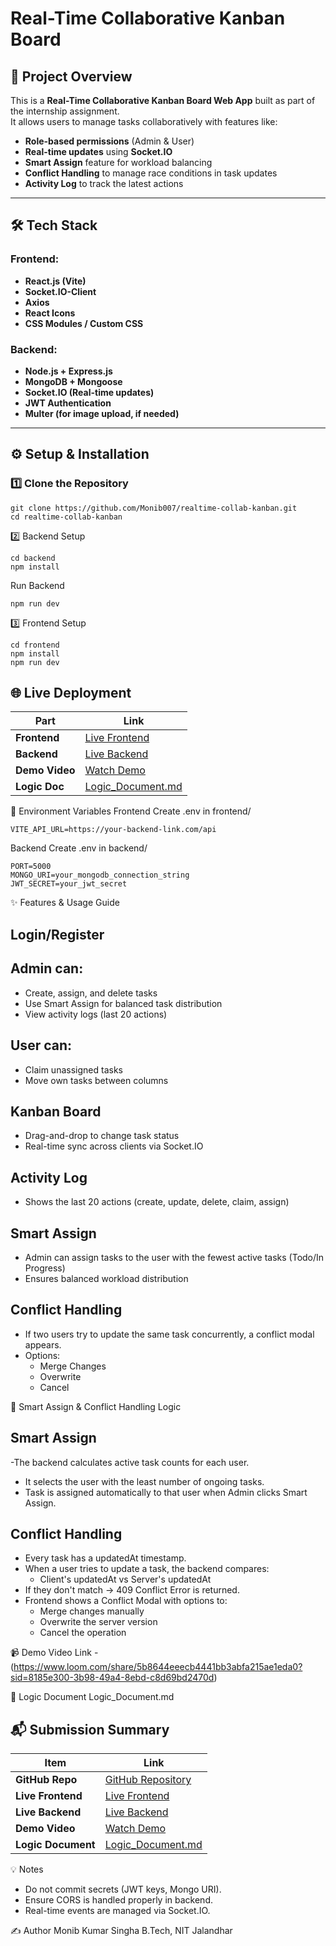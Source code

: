 # Real-Time Collaborative Kanban Board

## 🚀 Project Overview

This is a **Real-Time Collaborative Kanban Board Web App** built as part of the internship assignment.  
It allows users to manage tasks collaboratively with features like:

- **Role-based permissions** (Admin & User)
- **Real-time updates** using **Socket.IO**
- **Smart Assign** feature for workload balancing
- **Conflict Handling** to manage race conditions in task updates
- **Activity Log** to track the latest actions

---

## 🛠 Tech Stack

### **Frontend:**

- **React.js (Vite)**
- **Socket.IO-Client**
- **Axios**
- **React Icons**
- **CSS Modules / Custom CSS**

### **Backend:**

- **Node.js + Express.js**
- **MongoDB + Mongoose**
- **Socket.IO (Real-time updates)**
- **JWT Authentication**
- **Multer (for image upload, if needed)**

---

## ⚙️ Setup & Installation

### **1️⃣ Clone the Repository**

```
git clone https://github.com/Monib007/realtime-collab-kanban.git
cd realtime-collab-kanban
```

2️⃣ Backend Setup

```
cd backend
npm install
```

Run Backend
```
npm run dev
```
3️⃣ Frontend Setup
```
cd frontend
npm install
npm run dev
```

## 🌐 Live Deployment

| Part           | Link                  |
|----------------|-----------------------|
| **Frontend**   | [Live Frontend]((https://realtime-collab-kanban.vercel.app/)) |
| **Backend**    | [Live Backend](https://realtime-collab-kanban.onrender.com/)   |
| **Demo Video** | [Watch Demo](https://www.loom.com/share/5b8644eeecb4441bb3abfa215ae1eda0?sid=8185e300-3b98-49a4-8ebd-c8d69bd2470d)        |
| **Logic Doc**  | [Logic_Document.md](https://github.com/Monib007/realtime-collab-kanban/blob/main/Logic_Document.md) |


🔑 Environment Variables
Frontend
Create .env in frontend/
```
VITE_API_URL=https://your-backend-link.com/api
```
Backend
Create .env in backend/
```
PORT=5000
MONGO_URI=your_mongodb_connection_string
JWT_SECRET=your_jwt_secret
```

✨ Features & Usage Guide
## Login/Register
## Admin can:
- Create, assign, and delete tasks
- Use Smart Assign for balanced task distribution
- View activity logs (last 20 actions)

## User can:
- Claim unassigned tasks
- Move own tasks between columns

## Kanban Board
- Drag-and-drop to change task status
- Real-time sync across clients via Socket.IO

## Activity Log
- Shows the last 20 actions (create, update, delete, claim, assign)

## Smart Assign
- Admin can assign tasks to the user with the fewest active tasks (Todo/In Progress)
- Ensures balanced workload distribution

## Conflict Handling
- If two users try to update the same task concurrently, a conflict modal appears.
- Options:
  - Merge Changes
  - Overwrite
  - Cancel

🧠 Smart Assign & Conflict Handling Logic
## Smart Assign
-The backend calculates active task counts for each user.
- It selects the user with the least number of ongoing tasks.
- Task is assigned automatically to that user when Admin clicks Smart Assign.

## Conflict Handling
- Every task has a updatedAt timestamp.
- When a user tries to update a task, the backend compares:
  - Client's updatedAt vs Server's updatedAt
- If they don't match → 409 Conflict Error is returned.
- Frontend shows a Conflict Modal with options to:
  - Merge changes manually
  - Overwrite the server version
  - Cancel the operation

📹 Demo Video Link - (https://www.loom.com/share/5b8644eeecb4441bb3abfa215ae1eda0?sid=8185e300-3b98-49a4-8ebd-c8d69bd2470d)

📄 Logic Document
Logic_Document.md

## 📬 Submission Summary

| Item              | Link |
|------------------|------|
| **GitHub Repo**   | [GitHub Repository](https://github.com/Monib007/realtime-collab-kanban) |
| **Live Frontend** | [Live Frontend](https://realtime-collab-kanban.vercel.app/) |
| **Live Backend**  | [Live Backend](https://realtime-collab-kanban.onrender.com/)   |
| **Demo Video**    | [Watch Demo](https://www.loom.com/share/5b8644eeecb4441bb3abfa215ae1eda0?sid=8185e300-3b98-49a4-8ebd-c8d69bd2470d)        |
| **Logic Document**| [Logic_Document.md](https://github.com/Monib007/realtime-collab-kanban/blob/main/Logic_Document.md) |


💡 Notes
- Do not commit secrets (JWT keys, Mongo URI).
- Ensure CORS is handled properly in backend.
- Real-time events are managed via Socket.IO.

✍️ Author
Monib Kumar Singha
B.Tech, NIT Jalandhar
